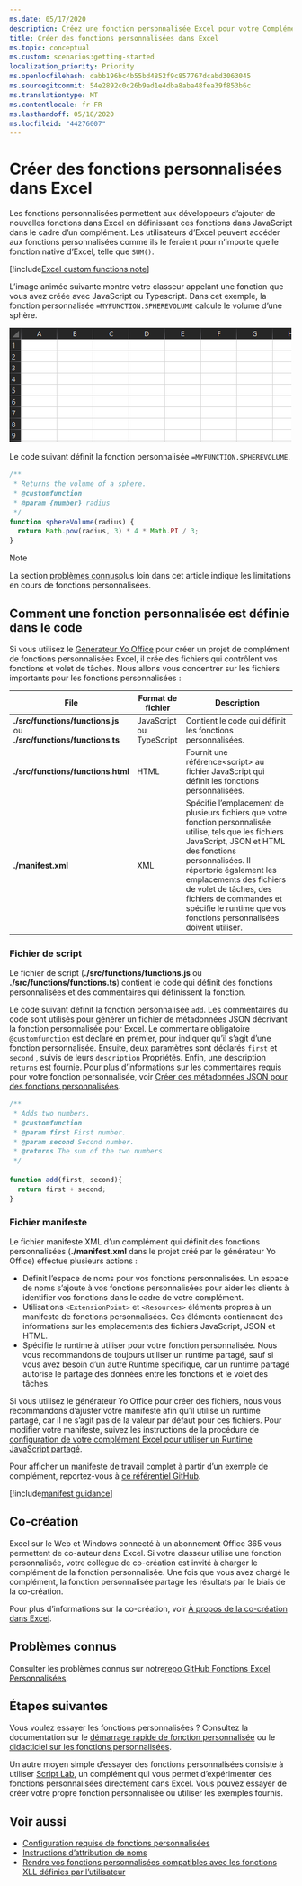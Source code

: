 ```yaml
---
ms.date: 05/17/2020
description: Créez une fonction personnalisée Excel pour votre Complément Office
title: Créer des fonctions personnalisées dans Excel
ms.topic: conceptual
ms.custom: scenarios:getting-started
localization_priority: Priority
ms.openlocfilehash: dabb196bc4b55bd4852f9c857767dcabd3063045
ms.sourcegitcommit: 54e2892c0c26b9ad1e4dba8aba48fea39f853b6c
ms.translationtype: MT
ms.contentlocale: fr-FR
ms.lasthandoff: 05/18/2020
ms.locfileid: "44276007"
---
```

# <a name="create-custom-functions-in-excel"></a>Créer des fonctions personnalisées dans Excel

Les fonctions personnalisées permettent aux développeurs d’ajouter de nouvelles fonctions dans Excel en définissant ces fonctions dans JavaScript dans le cadre d’un complément. Les utilisateurs d’Excel peuvent accéder aux fonctions personnalisées comme ils le feraient pour n’importe quelle fonction native d’Excel, telle que `SUM()`.

[!include[Excel custom functions note](../includes/excel-custom-functions-note.md)]

L’image animée suivante montre votre classeur appelant une fonction que vous avez créée avec JavaScript ou Typescript. Dans cet exemple, la fonction personnalisée `=MYFUNCTION.SPHEREVOLUME` calcule le volume d’une sphère.

<img alt="animated image showing an end user inserting the MYFUNCTION.SPHEREVOLUME custom function into a cell of an Excel worksheet" src="../images/SphereVolumeNew.gif" />

Le code suivant définit la fonction personnalisée `=MYFUNCTION.SPHEREVOLUME`.

```js
/**
 * Returns the volume of a sphere.
 * @customfunction
 * @param {number} radius
 */
function sphereVolume(radius) {
  return Math.pow(radius, 3) * 4 * Math.PI / 3;
}
```

> [!NOTE]
> La section [problèmes connus](#known-issues)plus loin dans cet article indique les limitations en cours de fonctions personnalisées.

## <a name="how-a-custom-function-is-defined-in-code"></a>Comment une fonction personnalisée est définie dans le code

Si vous utilisez le [Générateur Yo Office](https://github.com/OfficeDev/generator-office) pour créer un projet de complément de fonctions personnalisées Excel, il crée des fichiers qui contrôlent vos fonctions et volet de tâches. Nous allons vous concentrer sur les fichiers importants pour les fonctions personnalisées :

| File | Format de fichier | Description |
|------|-------------|-------------|
| **./src/functions/functions.js**<br/>ou<br/>**./src/functions/functions.ts** | JavaScript<br/>ou<br/>TypeScript | Contient le code qui définit les fonctions personnalisées. |
| **./src/functions/functions.html** | HTML | Fournit une référence&lt;script&gt; au fichier JavaScript qui définit les fonctions personnalisées. |
| **./manifest.xml** | XML | Spécifie l’emplacement de plusieurs fichiers que votre fonction personnalisée utilise, tels que les fichiers JavaScript, JSON et HTML des fonctions personnalisées. Il répertorie également les emplacements des fichiers de volet de tâches, des fichiers de commandes et spécifie le runtime que vos fonctions personnalisées doivent utiliser. |

### <a name="script-file"></a>Fichier de script

Le fichier de script (**./src/functions/functions.js** ou **./src/functions/functions.ts**) contient le code qui définit des fonctions personnalisées et des commentaires qui définissent la fonction.

Le code suivant définit la fonction personnalisée `add`. Les commentaires du code sont utilisés pour générer un fichier de métadonnées JSON décrivant la fonction personnalisée pour Excel. Le commentaire obligatoire `@customfunction` est déclaré en premier, pour indiquer qu’il s’agit d’une fonction personnalisée. Ensuite, deux paramètres sont déclarés `first` et `second` , suivis de leurs `description` Propriétés. Enfin, une description `returns` est fournie. Pour plus d’informations sur les commentaires requis pour votre fonction personnalisée, voir [Créer des métadonnées JSON pour des fonctions personnalisées](custom-functions-json-autogeneration.md).

```js
/**
 * Adds two numbers.
 * @customfunction 
 * @param first First number.
 * @param second Second number.
 * @returns The sum of the two numbers.
 */

function add(first, second){
  return first + second;
}
```

### <a name="manifest-file"></a>Fichier manifeste

Le fichier manifeste XML d’un complément qui définit des fonctions personnalisées (**./manifest.xml** dans le projet créé par le générateur Yo Office) effectue plusieurs actions :

- Définit l’espace de noms pour vos fonctions personnalisées. Un espace de noms s’ajoute à vos fonctions personnalisées pour aider les clients à identifier vos fonctions dans le cadre de votre complément.
- Utilisations `<ExtensionPoint>` et `<Resources>` éléments propres à un manifeste de fonctions personnalisées. Ces éléments contiennent des informations sur les emplacements des fichiers JavaScript, JSON et HTML.
- Spécifie le runtime à utiliser pour votre fonction personnalisée. Nous vous recommandons de toujours utiliser un runtime partagé, sauf si vous avez besoin d’un autre Runtime spécifique, car un runtime partagé autorise le partage des données entre les fonctions et le volet des tâches.

Si vous utilisez le générateur Yo Office pour créer des fichiers, nous vous recommandons d’ajuster votre manifeste afin qu’il utilise un runtime partagé, car il ne s’agit pas de la valeur par défaut pour ces fichiers. Pour modifier votre manifeste, suivez les instructions de la procédure de [configuration de votre complément Excel pour utiliser un Runtime JavaScript partagé](./configure-your-add-in-to-use-a-shared-runtime.md).

Pour afficher un manifeste de travail complet à partir d’un exemple de complément, reportez-vous à [ce référentiel GitHub](https://github.com/OfficeDev/PnP-OfficeAddins/blob/master/Samples/excel-shared-runtime-global-state/manifest.xml).

[!include[manifest guidance](../includes/manifest-guidance.md)]

## <a name="coauthoring"></a>Co-création

Excel sur le Web et Windows connecté à un abonnement Office 365 vous permettent de co-auteur dans Excel. Si votre classeur utilise une fonction personnalisée, votre collègue de co-création est invité à charger le complément de la fonction personnalisée. Une fois que vous avez chargé le complément, la fonction personnalisée partage les résultats par le biais de la co-création.

Pour plus d’informations sur la co-création, voir [À propos de la co-création dans Excel](/office/vba/excel/concepts/about-coauthoring-in-excel).

## <a name="known-issues"></a>Problèmes connus

Consulter les problèmes connus sur notre[repo GitHub Fonctions Excel Personnalisées](https://github.com/OfficeDev/Excel-Custom-Functions/issues).

## <a name="next-steps"></a>Étapes suivantes

Vous voulez essayer les fonctions personnalisées ? Consultez la documentation sur le [démarrage rapide de fonction personnalisée](../quickstarts/excel-custom-functions-quickstart.md) ou le [didacticiel sur les fonctions personnalisées](../tutorials/excel-tutorial-create-custom-functions.md).

Un autre moyen simple d’essayer des fonctions personnalisées consiste à utiliser [Script Lab](https://appsource.microsoft.com/product/office/WA104380862?src=office&corrid=1ada79ac-6392-438d-bb16-fce6994a2a7e&omexanonuid=f7b03101-ec22-4270-a274-bcf16c762039&referralurl=https%3a%2f%2fgithub.com%2fofficedev%2fscript-lab), un complément qui vous permet d’expérimenter des fonctions personnalisées directement dans Excel. Vous pouvez essayer de créer votre propre fonction personnalisée ou utiliser les exemples fournis.

## <a name="see-also"></a>Voir aussi 
* [Configuration requise de fonctions personnalisées](custom-functions-requirement-sets.md)
* [Instructions d’attribution de noms](custom-functions-naming.md)
* [Rendre vos fonctions personnalisées compatibles avec les fonctions XLL définies par l’utilisateur](make-custom-functions-compatible-with-xll-udf.md)

